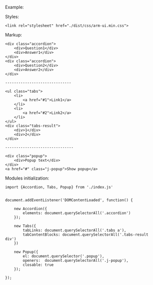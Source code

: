 Example:

Styles:  
    
    <link rel="stylesheet" href="./dist/css/arm-ui.min.css">
    
Markup:

    <div class="accordion">
        <div>Question1</div>
        <div>Answer1</div>
    </div>
    <div class="accordion">
        <div>Question2</div>
        <div>Answer2</div>
    </div>    
    
    ------------------------------    
        
    <ul class="tabs">
        <li>
            <a href="#1">Link1</a>
        </li>
        <li>
            <a href="#2">Link2</a>
        </li>
    </ul>       
    <div class="tabs-result">
        <div>1</div>
        <div>2</div>
    </div>    
    
    -------------------------------       
        
    <div class="popup">
        <div>Popup text</div>
    </div>
    <a href="#" class="j-popup">Show popup</a>

Modules initialization:

    import {Accordion, Tabs, Popup} from './index.js'
    
        
    document.addEventListener('DOMContentLoaded', function() {    
        
        new Accordion({
            elements: document.querySelectorAll('.accordion')
        });    
        
        new Tabs({
            tabLinks: document.querySelectorAll('.tabs a'),
            tabContentBlocks: document.querySelectorAll('.tabs-result div')
        })
        
        new Popup({
            el: document.querySelector('.popup'),
            openers:  document.querySelectorAll('.j-popup'),
            closable: true
        });
        
    });
       
      
    
    
